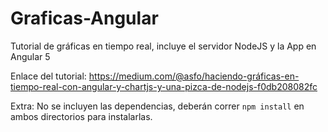 # Graficas-Angular

Tutorial de gráficas en tiempo real, incluye el servidor NodeJS y la App en Angular 5

Enlace del tutorial:
https://medium.com/@asfo/haciendo-gráficas-en-tiempo-real-con-angular-y-chartjs-y-una-pizca-de-nodejs-f0db208082fc

Extra: 
No se incluyen las dependencias, deberán correr `npm install` en ambos directorios para instalarlas.